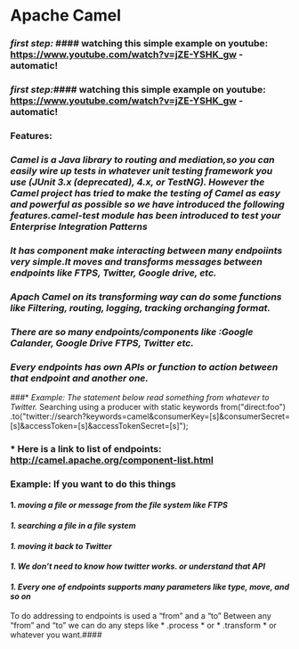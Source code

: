 # **Apache Camel**

### ***first step:*** #### watching this simple example on youtube:    https://www.youtube.com/watch?v=jZE-YSHK_gw  -automatic!
### ***first step:***#### watching this simple example on youtube:    https://www.youtube.com/watch?v=jZE-YSHK_gw  -automatic!
### **Features:** 
### *Camel is a Java library to routing and mediation,so you can easily wire up tests in whatever unit testing framework you use (JUnit 3.x (deprecated), 4.x, or TestNG). However the Camel project has tried to make the testing of Camel as easy and powerful as possible so we have introduced the following features.camel-test module has been introduced to test your Enterprise Integration Patterns* 
### *It has component make interacting between many endpoiints very simple.It moves and transforms messages between endpoints like FTPS, Twitter, Google drive, etc.*
### *Apach Camel on its transforming way can do  some functions like  Filtering, routing, logging, tracking orchanging format.*
### *There are so many endpoints/components like :Google Calander, Google Drive FTPS, Twitter etc.*
### *Every endpoints has own APIs or function to action between that endpoint and another one.*
###* *Example: The statement below read something from whatever to Twitter.*
Searching using a producer with static keywords
from("direct:foo")
  .to("twitter://search?keywords=camel&consumerKey=[s]&consumerSecret=[s]&accessToken=[s]&accessTokenSecret=[s]");
### * Here is a link to list of endpoints: http://camel.apache.org/component-list.html 
 
### Example: If you want to do this things ###
#### 1. *moving a file or message from the file system like FTPS* 
#### *1. searching a file in a file system* 
#### *1. moving it back to Twitter*  
#### *1. We don’t need to know how twitter works. or understand that API*  
#### *1. Every one of endpoints supports many parameters like type, move, and so on*
To do addressing to endpoints is used a “from” and a “to”
Between any “from”  and “to” we can do any steps like * .process * or * .transform * or whatever you want.####



